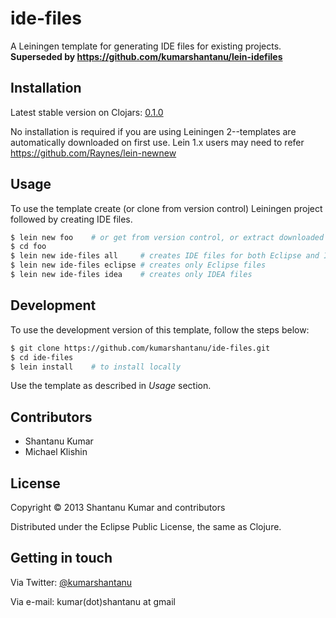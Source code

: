 # ide-files

A Leiningen template for generating IDE files for existing projects.
**Superseded by https://github.com/kumarshantanu/lein-idefiles**

## Installation

Latest stable version on Clojars: [0.1.0](https://clojars.org/ide-files/lein-template)

No installation is required if you are using Leiningen 2--templates are
automatically downloaded on first use. Lein 1.x users may need to refer
https://github.com/Raynes/lein-newnew

## Usage

To use the template create (or clone from version control) Leiningen
project followed by creating IDE files.

```bash
$ lein new foo    # or get from version control, or extract downloaded sources
$ cd foo
$ lein new ide-files all     # creates IDE files for both Eclipse and IDEA
$ lein new ide-files eclipse # creates only Eclipse files
$ lein new ide-files idea    # creates only IDEA files
```

## Development

To use the development version of this template, follow the steps below:

```bash
$ git clone https://github.com/kumarshantanu/ide-files.git
$ cd ide-files
$ lein install    # to install locally
```

Use the template as described in *Usage* section.

## Contributors

* Shantanu Kumar
* Michael Klishin

## License

Copyright © 2013 Shantanu Kumar and contributors

Distributed under the Eclipse Public License, the same as Clojure.

## Getting in touch

Via Twitter: [@kumarshantanu](https://twitter.com/kumarshantanu)

Via e-mail: kumar(dot)shantanu at gmail
